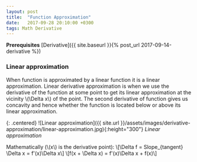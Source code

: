 ```yaml
---
layout: post
title:  "Function Approximation"
date:   2017-09-28 20:10:00 +0300
tags: Math Derivative
---
```


**Prerequisites** [Derivative]({{ site.baseurl }}{% post_url 2017-09-14-derivative %})

### Linear approximation

When function is approximated by a linear function it is a linear approximation. Linear derivative approximation is when we use the derivative of the function at some point to get its linear approximation at the vicinity \\(\Delta x\\) of the point. The second derivative of function gives us concavity and hence whether the function is located below or above its linear approximation.

{: .centered}
![Linear approximation]({{ site.url }}/assets/images/derivative-approximation/linear-approximation.jpg){:height="300"}
*Linear approximation*

Mathematically (\\(x\\) is the derivative point):
\\[\Delta f = Slope_{tangent} \Delta x = f\'(x)\Delta x\\]
\\[f(x + \Delta x) = f\'(x)\Delta x + f(x)\\]
